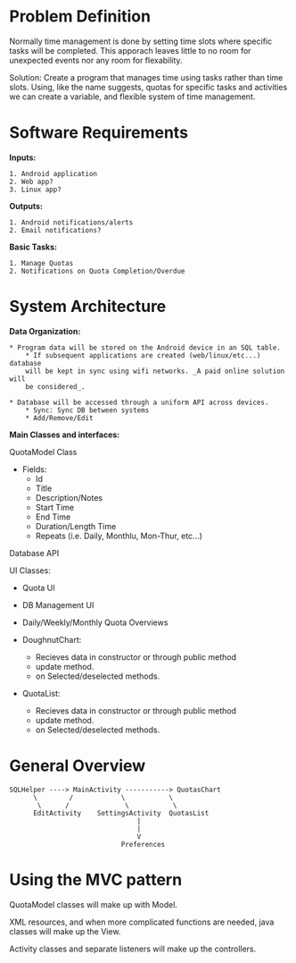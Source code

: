 
Problem Definition
==================


Normally time management is done by setting time slots where specific tasks
will be completed. This apporach leaves little to no room for unexpected events
nor any room for flexability. 

Solution:
Create a program that manages time using tasks rather than time slots. Using, 
like the name suggests, quotas for specific tasks and activities we can create
a variable, and flexible system of time management.


Software Requirements
=====================


**Inputs:**
    
    1. Android application
    2. Web app?
    3. Linux app?


**Outputs:**
    
    1. Android notifications/alerts
    2. Email notifications?


**Basic Tasks:**
    
    1. Manage Quotas
    2. Notifications on Quota Completion/Overdue


System Architecture
===================


**Data Organization:**
    
    * Program data will be stored on the Android device in an SQL table.
        * If subsequent applications are created (web/linux/etc...) database 
        will be kept in sync using wifi networks. _A paid online solution will
        be considered_.
    
    * Database will be accessed through a uniform API across devices. 
        * Sync: Sync DB between systems
        * Add/Remove/Edit

**Main Classes and interfaces:**

QuotaModel Class
  * Fields:
      * Id
      * Title
      * Description/Notes
      * Start Time
      * End Time
      * Duration/Length Time
      * Repeats (i.e. Daily, Monthlu, Mon-Thur, etc...)

Database API

UI Classes:
  * Quota UI
  * DB Management UI
  * Daily/Weekly/Monthly Quota Overviews

  * DoughnutChart:
      * Recieves data in constructor or through public method
      * update method.
      * on Selected/deselected methods.

  * QuotaList:
      * Recieves data in constructor or through public method
      * update method.
      * on Selected/deselected methods.


General Overview
================

```
SQLHelper ----> MainActivity -----------> QuotasChart
      \        /            \           \
       \      /              \           \
      EditActivity    SettingsActivity  QuotasList
                                |
                                |
                                V
                            Preferences

```

Using the MVC pattern
=====================

QuotaModel classes will make up with Model.

XML resources, and when more complicated functions are needed, java classes
will make up the View.

Activity classes and separate listeners will make up the controllers.

